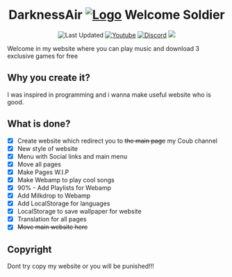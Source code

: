 <center>

# DarknessAir [![Logo](https://cdn.discordapp.com/attachments/763842296697061377/961243254840516688/b3a5359531eff2ede4a19f224cf3540fada9ad3b_full-removebg-preview.png)](https://blackuspl.github.io/DarknessAir)  Welcome Soldier

![Last Updated](https://img.shields.io/github/last-commit/BlackusPL/DarknessAir?logo=visualstudiocode)
[![Youtube](https://img.shields.io/youtube/channel/views/UCIDoGSUVBBE9kfXawsvJyQA?label=Youtube%20Views&style=social)](https://www.youtube.com/c/BlackusPL)
[![Discord](https://discord.com/api/guilds/762615939723690016/widget.png?style=shield)](https://discord.com/invite/4P8cAWqkqY)
[![](https://img.shields.io/badge/Status-Online-green?logo=github)](https://BlackusPL.github.io/DarknessAir)
</center>

Welcome in my website where you can play music and download 3 exclusive games for free

## Why you create it?

I was inspired in programming and i wanna make useful website who is good.

## What is done?

- [x] Create website which redirect you to ~~the main page~~ my Coub channel
- [x] New style of website
- [x] Menu with Social links and main menu
- [x] Move all pages 
- [x] Make Pages W.I.P
- [x] Make Webamp to play cool songs
- [x] 90% - Add Playlists for Webamp
- [x] Add Milkdrop to Webamp
- [x] Add LocalStorage for languages
- [x] LocalStorage to save wallpaper for website
- [x] Translation for all pages
- [x] ~~Move main website here~~

## Copyright

Dont try copy my website or you will be punished!!!
